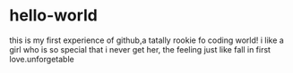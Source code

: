 # hello-world
this is my first experience of github,a tatally rookie fo coding world!
i like a girl who is so special that i never get her, the feeling just like fall in first love.unforgetable
